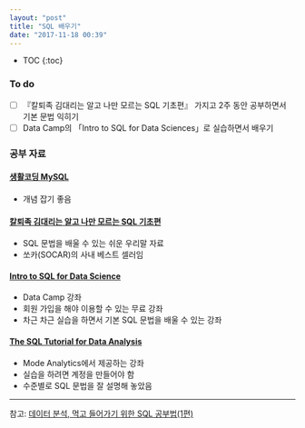 ```yaml
---
layout: "post"
title: "SQL 배우기"
date: "2017-11-18 00:39"
---
```


- TOC
{:toc}


### To do

* [ ] 『칼퇴족 김대리는 알고 나만 모르는 SQL 기초편』 가지고 2주 동안 공부하면서 기본 문법 익히기
* [ ] Data Camp의 「Intro to SQL for Data Sciences」로 실습하면서 배우기

### 공부 자료

#### [생활코딩 MySQL](https://opentutorials.org/course/195)

* 개념 잡기 좋음

#### [칼퇴족 김대리는 알고 나만 모르는 SQL 기초편](http://book.naver.com/bookdb/book_detail.nhn?bid=8073252)

* SQL 문법을 배울 수 있는 쉬운 우리말 자료
* 쏘카\(SOCAR\)의 사내 베스트 셀러임

#### [Intro to SQL for Data Science](https://www.datacamp.com/courses/intro-to-sql-for-data-science)

* Data Camp 강좌
* 회원 가입을 해야 이용할 수 있는 무료 강좌
* 차근 차근 실습을 하면서 기본 SQL 문법을 배울 수 있는 강좌

#### [The SQL Tutorial for Data Analysis](https://community.modeanalytics.com/sql/tutorial/introduction-to-sql/)

* Mode Analytics에서 제공하는 강좌
* 실습을 하려면 계정을 만들어야 함
* 수준별로 SQL 문법을 잘 설명해 놓았음



---

참고: [데이터 분석, 먹고 들어가기 위한 SQL 공부법\(1편\)](https://brunch.co.kr/@minu-log/5)
